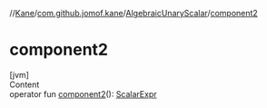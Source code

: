 //[Kane](../../index.md)/[com.github.jomof.kane](../index.md)/[AlgebraicUnaryScalar](index.md)/[component2](component2.md)



# component2  
[jvm]  
Content  
operator fun [component2](component2.md)(): [ScalarExpr](../-scalar-expr/index.md)  



